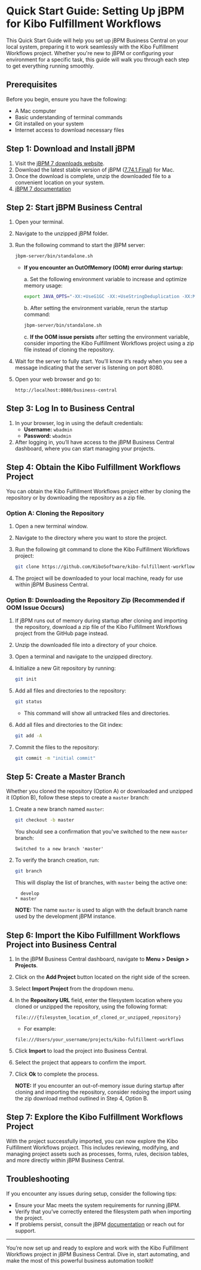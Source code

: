 # Quick Start Guide: Setting Up jBPM for Kibo Fulfillment Workflows

This Quick Start Guide will help you set up jBPM Business Central on your local system, preparing it to work seamlessly with the Kibo Fulfillment Workflows project. Whether you're new to jBPM or configuring your environment for a specific task, this guide will walk you through each step to get everything running smoothly.

## Prerequisites

Before you begin, ensure you have the following:

- A Mac computer
- Basic understanding of terminal commands
- Git installed on your system
- Internet access to download necessary files

## Step 1: Download and Install jBPM

1. Visit the [jBPM 7 downloads website](https://downloads.jboss.org/jbpm/release/7.74.1.Final/).
2. Download the latest stable version of jBPM ([7.74.1.Final](https://downloads.jboss.org/jbpm/release/7.74.1.Final/jbpm-server-7.74.1.Final-dist.zip)) for Mac.
3. Once the download is complete, unzip the downloaded file to a convenient location on your system.
4. [jBPM 7 documentation](https://docs.jbpm.org/7.74.1.Final/jbpm-docs/html_single/)

## Step 2: Start jBPM Business Central

1. Open your terminal.
2. Navigate to the unzipped jBPM folder.
3. Run the following command to start the jBPM server:

    ```bash
    jbpm-server/bin/standalone.sh
    ```

   - **If you encounter an OutOfMemory (OOM) error during startup:**

     a. Set the following environment variable to increase and optimize memory usage:

     ```bash
     export JAVA_OPTS="-XX:+UseG1GC -XX:+UseStringDeduplication -XX:MaxGCPauseMillis=250 -XX:G1ReservePercent=20 -server -d64 -Dfile.encoding=UTF-8 -Djava.net.preferIPv4Stack=true -Djava.net.preferIPv4Addresses=true -Dorg.apache.tomcat.websocket.DEFAULT_BUFFER_SIZE=10485760 -Xmx4g"
     ```

     b. After setting the environment variable, rerun the startup command:

     ```bash
     jbpm-server/bin/standalone.sh
     ```

     c. **If the OOM issue persists** after setting the environment variable, consider importing the Kibo Fulfillment Workflows project using a zip file instead of cloning the repository.
4. Wait for the server to fully start. You’ll know it’s ready when you see a message indicating that the server is listening on port 8080.
5. Open your web browser and go to:

    ```
    http://localhost:8080/business-central
    ```

## Step 3: Log In to Business Central

1. In your browser, log in using the default credentials:
   - **Username:** `wbadmin`
   - **Password:** `wbadmin`
2. After logging in, you’ll have access to the jBPM Business Central dashboard, where you can start managing your projects.

## Step 4: Obtain the Kibo Fulfillment Workflows Project

You can obtain the Kibo Fulfillment Workflows project either by cloning the repository or by downloading the repository as a zip file.

### Option A: Cloning the Repository

1. Open a new terminal window.
2. Navigate to the directory where you want to store the project.
3. Run the following git command to clone the Kibo Fulfillment Workflows project:

    ```bash
    git clone https://github.com/KiboSoftware/kibo-fulfillment-workflows.git
    ```

4. The project will be downloaded to your local machine, ready for use within jBPM Business Central.

### Option B: Downloading the Repository Zip (Recommended if OOM Issue Occurs)

1. If jBPM runs out of memory during startup after cloning and importing the repository, download a zip file of the Kibo Fulfillment Workflows project from the GitHub page instead.
2. Unzip the downloaded file into a directory of your choice.
3. Open a terminal and navigate to the unzipped directory.
4. Initialize a new Git repository by running:

    ```bash
    git init
    ```

5. Add all files and directories to the repository:

    ```bash
    git status
    ```

   - This command will show all untracked files and directories.
6. Add all files and directories to the Git index:

    ```bash
    git add -A
    ```

7. Commit the files to the repository:

    ```bash
    git commit -m "initial commit"
    ```

## Step 5: Create a Master Branch

Whether you cloned the repository (Option A) or downloaded and unzipped it (Option B), follow these steps to create a `master` branch:

1. Create a new branch named `master`:

    ```bash
    git checkout -b master
    ```

   You should see a confirmation that you've switched to the new `master` branch:

    ```
    Switched to a new branch 'master'
    ```

2. To verify the branch creation, run:

    ```bash
    git branch
    ```

   This will display the list of branches, with `master` being the active one:

    ```
      develop
    * master
    ```

   **NOTE:** The name `master` is used to align with the default branch name used by the development jBPM instance.

## Step 6: Import the Kibo Fulfillment Workflows Project into Business Central

1. In the jBPM Business Central dashboard, navigate to **Menu > Design > Projects**.
2. Click on the **Add Project** button located on the right side of the screen.
3. Select **Import Project** from the dropdown menu.
4. In the **Repository URL** field, enter the filesystem location where you cloned or unzipped the repository, using the following format:

    ```
    file:///{filesystem_location_of_cloned_or_unzipped_repository}
    ```

   - For example:

    ```
    file:///Users/your_username/projects/kibo-fulfillment-workflows
    ```

5. Click **Import** to load the project into Business Central.
6. Select the project that appears to confirm the import.
7. Click **Ok** to complete the process.

   **NOTE:** If you encounter an out-of-memory issue during startup after cloning and importing the repository, consider redoing the import using the zip download method outlined in Step 4, Option B.

## Step 7: Explore the Kibo Fulfillment Workflows Project

With the project successfully imported, you can now explore the Kibo Fulfillment Workflows project. This includes reviewing, modifying, and managing project assets such as processes, forms, rules, decision tables, and more directly within jBPM Business Central.

## Troubleshooting

If you encounter any issues during setup, consider the following tips:

- Ensure your Mac meets the system requirements for running jBPM.
- Verify that you’ve correctly entered the filesystem path when importing the project.
- If problems persist, consult the jBPM [documentation](https://www.jbpm.org/documentation.html) or reach out for support.

---

You’re now set up and ready to explore and work with the Kibo Fulfillment Workflows project in jBPM Business Central. Dive in, start automating, and make the most of this powerful business automation toolkit!

